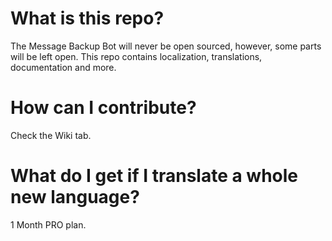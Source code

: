 # What is this repo?
The Message Backup Bot will never be open sourced, however, some parts will be left open.
This repo contains localization, translations, documentation and more.

# How can I contribute?
Check the Wiki tab.

# What do I get if I translate a whole new language?
1 Month PRO plan.
